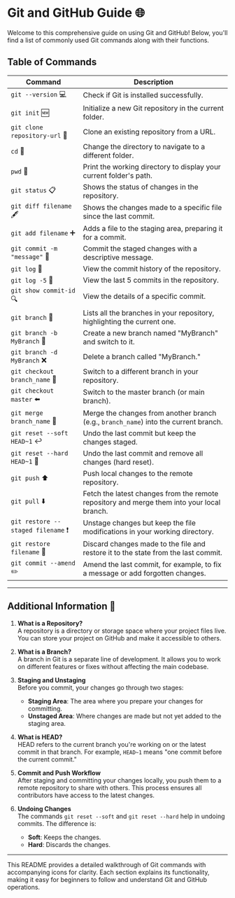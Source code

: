 
# Git and GitHub Guide 🌐

Welcome to this comprehensive guide on using Git and GitHub! Below, you'll find a list of commonly used Git commands along with their functions.

## Table of Commands

| **Command**                       | **Description**                                                                                                                                                 |
|-----------------------------------|-----------------------------------------------------------------------------------------------------------------------------------------------------------------|
| `git --version` 💻                 | Check if Git is installed successfully.                                                                                                                           |
| `git init` 🆕                      | Initialize a new Git repository in the current folder.                                                                                                           |
| `git clone repository-url` 🔄      | Clone an existing repository from a URL.                                                                                                                           |
| `cd` 📂                            | Change the directory to navigate to a different folder.                                                                                                          |
| `pwd` 🧭                            | Print the working directory to display your current folder's path.                                                                                              |
| `git status` 📋                    | Shows the status of changes in the repository.                                                                                                                   |
| `git diff filename` 🖋️            | Shows the changes made to a specific file since the last commit.                                                                                               |
| `git add filename` ➕              | Adds a file to the staging area, preparing it for a commit.                                                                                                      |
| `git commit -m "message"` 📝       | Commit the staged changes with a descriptive message.                                                                                                           |
| `git log` 📜                       | View the commit history of the repository.                                                                                                                       |
| `git log -5` 📄                    | View the last 5 commits in the repository.                                                                                                                        |
| `git show commit-id` 🔍            | View the details of a specific commit.                                                                                                                           |
| `git branch` 🌿                    | Lists all the branches in your repository, highlighting the current one.                                                                                        |
| `git branch -b MyBranch` 🌱       | Create a new branch named "MyBranch" and switch to it.                                                                                                          |
| `git branch -d MyBranch` ❌        | Delete a branch called "MyBranch."                                                                                                                                |
| `git checkout branch_name` 🔀      | Switch to a different branch in your repository.                                                                                                                 |
| `git checkout master` ⬅️          | Switch to the master branch (or main branch).                                                                                                                    |
| `git merge branch_name` 🔗         | Merge the changes from another branch (e.g., `branch_name`) into the current branch.                                                                            |
| `git reset --soft HEAD~1` ↩️       | Undo the last commit but keep the changes staged.                                                                                                               |
| `git reset --hard HEAD~1` 🧹       | Undo the last commit and remove all changes (hard reset).                                                                                                        |
| `git push` ⬆️                     | Push local changes to the remote repository.                                                                                                                    |
| `git pull` ⬇️                     | Fetch the latest changes from the remote repository and merge them into your local branch.                                                                      |
| `git restore --staged filename` ❗  | Unstage changes but keep the file modifications in your working directory.                                                                                      |
| `git restore filename` 🔄          | Discard changes made to the file and restore it to the state from the last commit.                                                                               |
| `git commit --amend` ✏️           | Amend the last commit, for example, to fix a message or add forgotten changes.                                                                                   |

---

## Additional Information 🌟

1. **What is a Repository?**  
   A repository is a directory or storage space where your project files live. You can store your project on GitHub and make it accessible to others.

2. **What is a Branch?**  
   A branch in Git is a separate line of development. It allows you to work on different features or fixes without affecting the main codebase.

3. **Staging and Unstaging**  
   Before you commit, your changes go through two stages:
   - **Staging Area**: The area where you prepare your changes for committing.
   - **Unstaged Area**: Where changes are made but not yet added to the staging area.

4. **What is HEAD?**  
   HEAD refers to the current branch you're working on or the latest commit in that branch. For example, `HEAD~1` means "one commit before the current commit."

5. **Commit and Push Workflow**  
   After staging and committing your changes locally, you push them to a remote repository to share with others. This process ensures all contributors have access to the latest changes.

6. **Undoing Changes**  
   The commands `git reset --soft` and `git reset --hard` help in undoing commits. The difference is:
   - **Soft**: Keeps the changes.
   - **Hard**: Discards the changes.

---

This README provides a detailed walkthrough of Git commands with accompanying icons for clarity. Each section explains its functionality, making it easy for beginners to follow and understand Git and GitHub operations.


